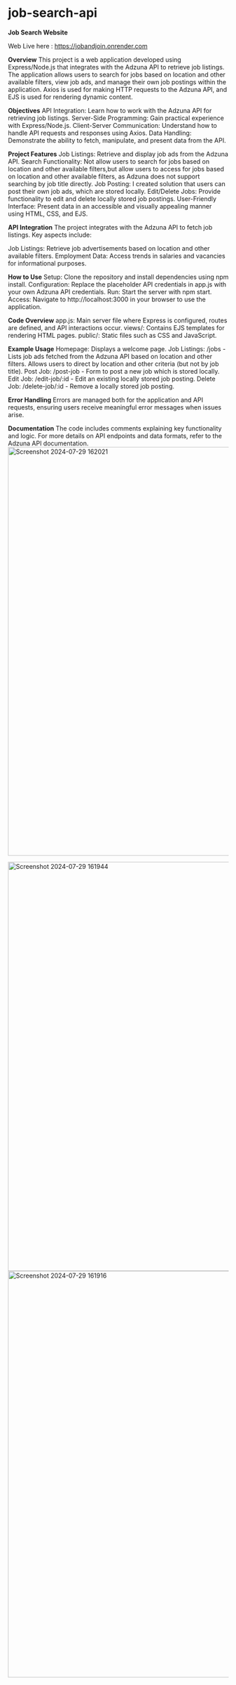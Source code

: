# job-search-api
**Job Search Website**

Web Live here : https://jobandjoin.onrender.com

**Overview**
This project is a web application developed using Express/Node.js that integrates with the Adzuna API to retrieve job listings. The application allows users to search for jobs based on location and other available filters, view job ads, and manage their own job postings within the application. Axios is used for making HTTP requests to the Adzuna API, and EJS is used for rendering dynamic content.

**Objectives**
API Integration: Learn how to work with the Adzuna API for retrieving job listings.
Server-Side Programming: Gain practical experience with Express/Node.js.
Client-Server Communication: Understand how to handle API requests and responses using Axios.
Data Handling: Demonstrate the ability to fetch, manipulate, and present data from the API.

**Project Features**
Job Listings: Retrieve and display job ads from the Adzuna API.
Search Functionality: Not allow users to search for jobs based on location and other available filters,but allow users to access for jobs based on location and other available filters, as Adzuna does not support searching by job title directly.
Job Posting: I created solution that users can post their own job ads, which are stored locally.
Edit/Delete Jobs: Provide functionality to edit and delete locally stored job postings.
User-Friendly Interface: Present data in an accessible and visually appealing manner using HTML, CSS, and EJS.

**API Integration**
The project integrates with the Adzuna API to fetch job listings. Key aspects include:

Job Listings: Retrieve job advertisements based on location and other available filters.
Employment Data: Access trends in salaries and vacancies for informational purposes.

**How to Use**
Setup: Clone the repository and install dependencies using npm install.
Configuration: Replace the placeholder API credentials in app.js with your own Adzuna API credentials.
Run: Start the server with npm start.
Access: Navigate to http://localhost:3000 in your browser to use the application.

**Code Overview**
app.js: Main server file where Express is configured, routes are defined, and API interactions occur.
views/: Contains EJS templates for rendering HTML pages.
public/: Static files such as CSS and JavaScript.

**Example Usage**
Homepage: Displays a welcome page.
Job Listings: /jobs - Lists job ads fetched from the Adzuna API based on location and other filters. Allows users to direct by location and other criteria (but not by job title).
Post Job: /post-job - Form to post a new job which is stored locally.
Edit Job: /edit-job/:id - Edit an existing locally stored job posting.
Delete Job: /delete-job/:id - Remove a locally stored job posting.

**Error Handling**
Errors are managed both for the application and API requests, ensuring users receive meaningful error messages when issues arise.

**Documentation**
The code includes comments explaining key functionality and logic. For more details on API endpoints and data formats, refer to the Adzuna API documentation.
<img width="931" alt="Screenshot 2024-07-29 162021" src="https://github.com/user-attachments/assets/aaa52784-cae5-4cc6-b21a-3091706c02b5">

<img width="932" alt="Screenshot 2024-07-29 161944" src="https://github.com/user-attachments/assets/f6e4f77d-d1f4-482a-9e3c-9d580535b98a">

<img width="926" alt="Screenshot 2024-07-29 161916" src="https://github.com/user-attachments/assets/1990524e-4cd5-41d4-8d15-3fd1b54679fd">


